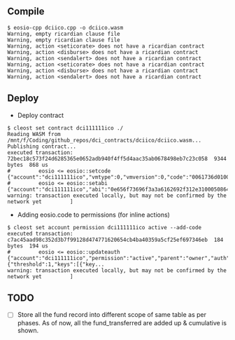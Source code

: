 ## Compile
```console
$ eosio-cpp dciico.cpp -o dciico.wasm
Warning, empty ricardian clause file
Warning, empty ricardian clause file
Warning, action <seticorate> does not have a ricardian contract
Warning, action <disburse> does not have a ricardian contract
Warning, action <sendalert> does not have a ricardian contract
Warning, action <seticorate> does not have a ricardian contract
Warning, action <disburse> does not have a ricardian contract
Warning, action <sendalert> does not have a ricardian contract
```

## Deploy
* Deploy contract
```console
$ cleost set contract dci111111ico ./
Reading WASM from /mnt/f/Coding/github_repos/dci_contracts/dciico/dciico.wasm...
Publishing contract...
executed transaction: 72bec18c573f24d6285365e0652adb940f4ff5d4aac35ab0678498eb7c23c058  9344 bytes  868 us
#         eosio <= eosio::setcode               {"account":"dci111111ico","vmtype":0,"vmversion":0,"code":"0061736d0100000001d3012160000060017f00600...
#         eosio <= eosio::setabi                {"account":"dci111111ico","abi":"0e656f73696f3a3a6162692f312e31000508646973627572736500040b726563656...
warning: transaction executed locally, but may not be confirmed by the network yet         ]
```
* Adding eosio.code to permissions (for inline actions)
```console
$ cleost set account permission dci111111ico active --add-code
executed transaction: c7ac45aad98c352d3b7f99128d474771620654cb4ba40359a5cf25ef697346eb  184 bytes  194 us
#         eosio <= eosio::updateauth            {"account":"dci111111ico","permission":"active","parent":"owner","auth":{"threshold":1,"keys":[{"key...
warning: transaction executed locally, but may not be confirmed by the network yet         ]
```

## TODO
* [ ] Store all the fund record into different scope of same table as per phases. As of now, all the fund_transferred are added up & cumulative is shown.